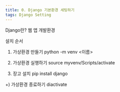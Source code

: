```yaml
---
title: 0. Django 기본환경 세팅하기
tags: Django Setting
---
```


Django란?
웹 앱 개발환경

설치 순서
1) 가상환경 만들기
python -m venv <이름>

2) 가상환경 실행하기
source myvenv/Scripts/activate

3) 장고 설치
pip install django

+) 가상환경 종료하기
diactivate


<!--more-->
